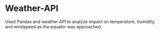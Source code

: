 # Weather-API
Used Pandas and weather API to analyze impact on temperature, humidity, and windspeed as the equator was approached.
